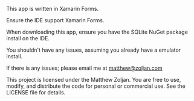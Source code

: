 This app is written in Xamarin Forms.

Ensure the IDE support Xamarin Forms.

When downloading this app, ensure you have the SQLite NuGet package install on the IDE.

You shouldn't have any issues, assuming you already have a emulator install.

If there is any issues; please email me at matthew@zoljan.com

This project is licensed under the Matthew Zoljan. You are free to use, modify, and distribute the code for personal or commercial use. See the LICENSE file for details.

